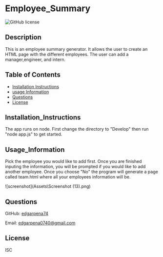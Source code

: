 # Employee_Summary

![GitHub license](https://img.shields.io/badge/license-ISC-blue.svg)

## Description

This is an employee summary generator. It allows the user to create an HTML page with the different employees. The user can add a manager,engineer, and intern.

## Table of Contents

- [Installation Instructions](#Installation_Instructions)
- [usage Information](#Usage_Information)
- [Questions](#Questions)
- [License](#License)

## Installation_Instructions

The app runs on node. First change the directory to "Develop" then run "node app.js" to get started.

## Usage_Information

Pick the employee you would like to add first. Once you are finished inputing the information, you will be prompted if you would like to add another employee. Once you choose "No" the program will generate a page called team.html where all your employees information will be.

![screenshot](Assets\Screenshot (13).png)

## Questions

GitHub: [edgarpena74](https://github.com/edgarpena74)

Email: edgarpena0740@gmail.com

## License

ISC
